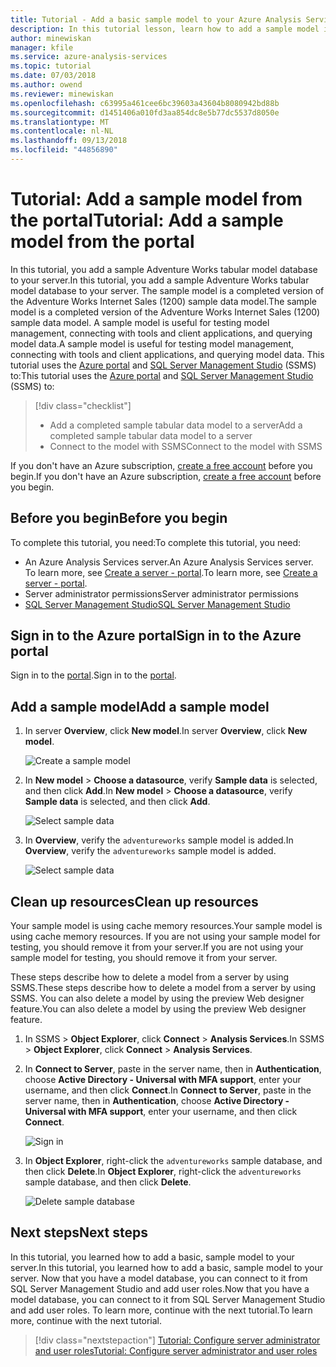 ```yaml
---
title: Tutorial - Add a basic sample model to your Azure Analysis Services server by using the portal | Microsoft Docs
description: In this tutorial lesson, learn how to add a sample model in Azure Analysis Services.
author: minewiskan
manager: kfile
ms.service: azure-analysis-services
ms.topic: tutorial
ms.date: 07/03/2018
ms.author: owend
ms.reviewer: minewiskan
ms.openlocfilehash: c63995a461cee6bc39603a43604b8080942bd88b
ms.sourcegitcommit: d1451406a010fd3aa854dc8e5b77dc5537d8050e
ms.translationtype: MT
ms.contentlocale: nl-NL
ms.lasthandoff: 09/13/2018
ms.locfileid: "44856890"
---
```

# <a name="tutorial-add-a-sample-model-from-the-portal"></a><span data-ttu-id="57505-103">Tutorial: Add a sample model from the portal</span><span class="sxs-lookup"><span data-stu-id="57505-103">Tutorial: Add a sample model from the portal</span></span>

<span data-ttu-id="57505-104">In this tutorial, you add a sample Adventure Works tabular model database to your server.</span><span class="sxs-lookup"><span data-stu-id="57505-104">In this tutorial, you add a sample Adventure Works tabular model database to your server.</span></span> <span data-ttu-id="57505-105">The sample model is a completed version of the Adventure Works Internet Sales (1200) sample data model.</span><span class="sxs-lookup"><span data-stu-id="57505-105">The sample model is a completed version of the Adventure Works Internet Sales (1200) sample data model.</span></span> <span data-ttu-id="57505-106">A sample model is useful for testing model management, connecting with tools and client applications, and querying model data.</span><span class="sxs-lookup"><span data-stu-id="57505-106">A sample model is useful for testing model management, connecting with tools and client applications, and querying model data.</span></span> <span data-ttu-id="57505-107">This tutorial uses the [Azure portal](https://portal.azure.com) and [SQL Server Management Studio](/sql/ssms/download-sql-server-management-studio-ssms) (SSMS) to:</span><span class="sxs-lookup"><span data-stu-id="57505-107">This tutorial uses the [Azure portal](https://portal.azure.com) and [SQL Server Management Studio](/sql/ssms/download-sql-server-management-studio-ssms) (SSMS) to:</span></span> 

> [!div class="checklist"]
> * <span data-ttu-id="57505-108">Add a completed sample tabular data model to a server</span><span class="sxs-lookup"><span data-stu-id="57505-108">Add a completed sample tabular data model to a server</span></span> 
> * <span data-ttu-id="57505-109">Connect to the model with SSMS</span><span class="sxs-lookup"><span data-stu-id="57505-109">Connect to the model with SSMS</span></span>

<span data-ttu-id="57505-110">If you don't have an Azure subscription, [create a free account](https://azure.microsoft.com/free/) before you begin.</span><span class="sxs-lookup"><span data-stu-id="57505-110">If you don't have an Azure subscription, [create a free account](https://azure.microsoft.com/free/) before you begin.</span></span>

## <a name="before-you-begin"></a><span data-ttu-id="57505-111">Before you begin</span><span class="sxs-lookup"><span data-stu-id="57505-111">Before you begin</span></span>

<span data-ttu-id="57505-112">To complete this tutorial, you need:</span><span class="sxs-lookup"><span data-stu-id="57505-112">To complete this tutorial, you need:</span></span>

- <span data-ttu-id="57505-113">An Azure Analysis Services server.</span><span class="sxs-lookup"><span data-stu-id="57505-113">An Azure Analysis Services server.</span></span> <span data-ttu-id="57505-114">To learn more, see [Create a server - portal](analysis-services-create-server.md).</span><span class="sxs-lookup"><span data-stu-id="57505-114">To learn more, see [Create a server - portal](analysis-services-create-server.md).</span></span>
- <span data-ttu-id="57505-115">Server administrator permissions</span><span class="sxs-lookup"><span data-stu-id="57505-115">Server administrator permissions</span></span>
- [<span data-ttu-id="57505-116">SQL Server Management Studio</span><span class="sxs-lookup"><span data-stu-id="57505-116">SQL Server Management Studio</span></span>](https://docs.microsoft.com/sql/ssms/download-sql-server-management-studio-ssms)


## <a name="sign-in-to-the-azure-portal"></a><span data-ttu-id="57505-117">Sign in to the Azure portal</span><span class="sxs-lookup"><span data-stu-id="57505-117">Sign in to the Azure portal</span></span>

<span data-ttu-id="57505-118">Sign in to the [portal](https://portal.azure.com/).</span><span class="sxs-lookup"><span data-stu-id="57505-118">Sign in to the [portal](https://portal.azure.com/).</span></span>

## <a name="add-a-sample-model"></a><span data-ttu-id="57505-119">Add a sample model</span><span class="sxs-lookup"><span data-stu-id="57505-119">Add a sample model</span></span>

1. <span data-ttu-id="57505-120">In server **Overview**, click **New model**.</span><span class="sxs-lookup"><span data-stu-id="57505-120">In server **Overview**, click **New model**.</span></span>

    ![Create a sample model](./media/analysis-services-create-sample-model/aas-create-sample-new-model.png)

2. <span data-ttu-id="57505-122">In **New model** > **Choose a datasource**,  verify **Sample data** is selected, and then click **Add**.</span><span class="sxs-lookup"><span data-stu-id="57505-122">In **New model** > **Choose a datasource**,  verify **Sample data** is selected, and then click **Add**.</span></span>

    ![Select sample data](./media/analysis-services-create-sample-model/aas-create-sample-data.png)

3. <span data-ttu-id="57505-124">In **Overview**, verify the `adventureworks` sample model is added.</span><span class="sxs-lookup"><span data-stu-id="57505-124">In **Overview**, verify the `adventureworks` sample model is added.</span></span>

    ![Select sample data](./media/analysis-services-create-sample-model/aas-create-sample-verify.png)


## <a name="clean-up-resources"></a><span data-ttu-id="57505-126">Clean up resources</span><span class="sxs-lookup"><span data-stu-id="57505-126">Clean up resources</span></span>

<span data-ttu-id="57505-127">Your sample model is using cache memory resources.</span><span class="sxs-lookup"><span data-stu-id="57505-127">Your sample model is using cache memory resources.</span></span> <span data-ttu-id="57505-128">If you are not using your sample model for testing, you should remove it from your server.</span><span class="sxs-lookup"><span data-stu-id="57505-128">If you are not using your sample model for testing, you should remove it from your server.</span></span>

<span data-ttu-id="57505-129">These steps describe how to delete a model from a server by using SSMS.</span><span class="sxs-lookup"><span data-stu-id="57505-129">These steps describe how to delete a model from a server by using SSMS.</span></span> <span data-ttu-id="57505-130">You can also delete a model by using the preview Web designer feature.</span><span class="sxs-lookup"><span data-stu-id="57505-130">You can also delete a model by using the preview Web designer feature.</span></span>

1. <span data-ttu-id="57505-131">In SSMS > **Object Explorer**, click **Connect** > **Analysis Services**.</span><span class="sxs-lookup"><span data-stu-id="57505-131">In SSMS > **Object Explorer**, click **Connect** > **Analysis Services**.</span></span>

2. <span data-ttu-id="57505-132">In **Connect to Server**, paste in the server name, then in **Authentication**, choose **Active Directory - Universal with MFA support**, enter your username, and then click **Connect**.</span><span class="sxs-lookup"><span data-stu-id="57505-132">In **Connect to Server**, paste in the server name, then in **Authentication**, choose **Active Directory - Universal with MFA support**, enter your username, and then click **Connect**.</span></span>

    ![Sign in](./media/analysis-services-create-sample-model/aas-create-sample-cleanup-signin.png)

3. <span data-ttu-id="57505-134">In **Object Explorer**, right-click the `adventureworks` sample database, and then click **Delete**.</span><span class="sxs-lookup"><span data-stu-id="57505-134">In **Object Explorer**, right-click the `adventureworks` sample database, and then click **Delete**.</span></span>

    ![Delete sample database](./media/analysis-services-create-sample-model/aas-create-sample-cleanup-delete.png)

## <a name="next-steps"></a><span data-ttu-id="57505-136">Next steps</span><span class="sxs-lookup"><span data-stu-id="57505-136">Next steps</span></span> 

<span data-ttu-id="57505-137">In this tutorial, you learned how to add a basic, sample model to your server.</span><span class="sxs-lookup"><span data-stu-id="57505-137">In this tutorial, you learned how to add a basic, sample model to your server.</span></span> <span data-ttu-id="57505-138">Now that you have a model database, you can connect to it from SQL Server Management Studio and add user roles.</span><span class="sxs-lookup"><span data-stu-id="57505-138">Now that you have a model database, you can connect to it from SQL Server Management Studio and add user roles.</span></span> <span data-ttu-id="57505-139">To learn more, continue with the next tutorial.</span><span class="sxs-lookup"><span data-stu-id="57505-139">To learn more, continue with the next tutorial.</span></span>

> [!div class="nextstepaction"]
> [<span data-ttu-id="57505-140">Tutorial: Configure server administrator and user roles</span><span class="sxs-lookup"><span data-stu-id="57505-140">Tutorial: Configure server administrator and user roles</span></span>](analysis-services-database-users.md)


